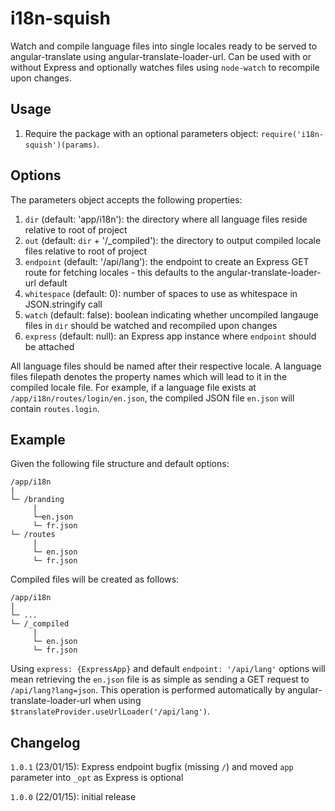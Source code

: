 # i18n-squish

Watch and compile language files into single locales ready to be served to angular-translate using angular-translate-loader-url. Can be used with or without Express and optionally watches files using `node-watch` to recompile upon changes.

## Usage

1. Require the package with an optional parameters object: `require('i18n-squish')(params)`.

## Options

The parameters object accepts the following properties:

1. `dir` (default: 'app/i18n'): the directory where all language files reside relative to root of project
2. `out` (default: `dir` + '/_compiled'): the directory to output compiled locale files relative to root of project
3. `endpoint` (default: '/api/lang'): the endpoint to create an Express GET route for fetching locales - this defaults to the angular-translate-loader-url default
4. `whitespace` (default: 0): number of spaces to use as whitespace in JSON.stringify call
5. `watch` (default: false): boolean indicating whether uncompiled langauge files in `dir` should be watched and recompiled upon changes
6. `express` (default: null): an Express app instance where `endpoint` should be attached

All language files should be named after their respective locale.
A language files filepath denotes the property names which will lead to it in the compiled locale file. For example, if a language file exists at `/app/i18n/routes/login/en.json`, the compiled JSON file `en.json` will contain `routes.login`.

## Example

Given the following file structure and default options:

    /app/i18n
    |
    └─ /branding
         |
         └─en.json
         └─ fr.json
    └─ /routes
         |
         └─ en.json
         └─ fr.json
    
Compiled files will be created as follows:

    /app/i18n
    |
    └─ ... 
    └─ /_compiled
         |
         └─ en.json
         └─ fr.json

Using `express: {ExpressApp}` and default `endpoint: '/api/lang'` options will mean retrieving the `en.json` file is as simple as sending a GET request to `/api/lang?lang=json`. This operation is performed automatically by angular-translate-loader-url when using `$translateProvider.useUrlLoader('/api/lang')`.

## Changelog

`1.0.1` (23/01/15): Express endpoint bugfix (missing `/`) and moved `app` parameter into `_opt` as Express is optional

`1.0.0` (22/01/15): initial release
